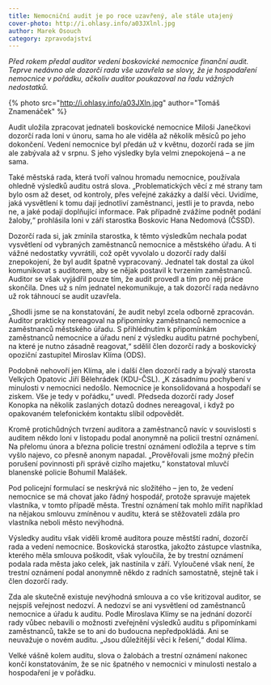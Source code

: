```yaml
---
title: Nemocniční audit je po roce uzavřený, ale stále utajený
cover-photo: http://i.ohlasy.info/a03JXlnl.jpg
author: Marek Osouch
category: zpravodajství
---
```


*Před rokem předal auditor vedení boskovické nemocnice finanční audit. Teprve nedávno ale dozorčí rada vše uzavřela se slovy, že je hospodaření nemocnice v pořádku, ačkoliv auditor poukazoval na řadu vážných nedostatků.*

{% photo src="http://i.ohlasy.info/a03JXln.jpg" author="Tomáš Znamenáček" %}

Audit uložila zpracovat jednateli boskovické nemocnice Miloši Janečkovi dozorčí rada loni v únoru, sama ho ale viděla až několik měsíců po jeho dokončení. Vedení nemocnice byl předán už v květnu, dozorčí rada se jím ale zabývala až v srpnu. S jeho výsledky byla velmi znepokojená – a ne sama.

Také městská rada, která tvoří valnou hromadu nemocnice, používala ohledně výsledků auditu ostrá slova. „Problematických věcí z mé strany tam bylo osm až deset, od kontroly, přes veřejné zakázky a další věci. Uvidíme, jaká vysvětlení k tomu dají jednotliví zaměstnanci, jestli je to pravda, nebo ne, a jaké podají doplňující informace. Pak případně zvážíme podnět podání žaloby,“ prohlásila loni v září starostka Boskovic Hana Nedomová (ČSSD).

Dozorčí rada si, jak zmínila starostka, k těmto výsledkům nechala podat vysvětlení od vybraných zaměstnanců nemocnice a městského úřadu. A ti vážné nedostatky vyvrátili, což opět vyvolalo u dozorčí rady další znepokojení, že byl audit špatně vypracovaný. Jednatel tak dostal za úkol komunikovat s auditorem, aby se nějak postavil k tvrzením zaměstnanců. Auditor se však vyjádřil pouze tím, že audit provedl a tím pro něj práce skončila. Dnes už s ním jednatel nekomunikuje, a tak dozorčí rada nedávno už rok táhnoucí se audit uzavřela.

„Shodli jsme se na konstatování, že audit nebyl zcela odborně zpracován. Auditor prakticky nereagoval na připomínky zaměstnanců nemocnice a zaměstnanců městského úřadu. S přihlédnutím k připomínkám zaměstnanců nemocnice a úřadu není z výsledku auditu patrné pochybení, na které je nutno zásadně reagovat,“ sdělil člen dozorčí rady a boskovický opoziční zastupitel Miroslav Klíma (ODS).

Podobně nehovoří jen Klíma, ale i další člen dozorčí rady a bývalý starosta Velkých Opatovic Jiří Bělehrádek (KDU-ČSL).  „K zásadnímu pochybení v minulosti v nemocnici nedošlo. Nemocnice je konsolidovaná a hospodaří se ziskem. Vše je tedy v pořádku,“ uvedl. Předseda dozorčí rady Josef Konopka na několik zaslaných dotazů dodnes nereagoval, i když po opakovaném telefonickém kontaktu slíbil odpovědět.

Kromě protichůdných tvrzení auditora a zaměstnanců navíc v souvislosti s auditem někdo loni v listopadu podal anonymně na policii trestní oznámení. Na přelomu února a března policie trestní oznámení odložila a teprve s tím vyšlo najevo, co přesně anonym napadal. „Prověřovali jsme možný přečin porušení povinnosti při správě cizího majetku,“ konstatoval mluvčí blanenské policie Bohumil Malášek.

Pod policejní formulací se neskrývá nic složitého – jen to, že vedení nemocnice se má chovat jako řádný hospodář, protože spravuje majetek vlastníka, v tomto případě města. Trestní oznámení tak mohlo mířit například na nějakou smlouvu zmíněnou v auditu, která se stěžovateli zdála pro vlastníka neboli město nevýhodná.

Výsledky auditu však viděli kromě auditora pouze městští radní, dozorčí rada a vedení nemocnice. Boskovická starostka, jakožto zástupce vlastníka, kterého měla smlouva poškodit, však vyloučila, že by trestní oznámení podala rada města jako celek, jak nastínila v září. Vyloučené však není, že trestní oznámení podal anonymně někdo z radních samostatně, stejně tak i člen dozorčí rady.

Zda ale skutečně existuje nevýhodná smlouva a co vše kritizoval auditor, se nejspíš veřejnost nedozví. A nedozví se ani vysvětlení od zaměstnanců nemocnice a úřadu k auditu. Podle Miroslava Klímy se na jednání dozorčí rady vůbec nebavili o možnosti zveřejnění výsledků auditu s připomínkami zaměstnanců, takže se to ani do budoucna nepředpokládá. Ani se neuvažuje o novém auditu. „Jsou důležitější věci k řešení,“ dodal Klíma.

Velké vášně kolem auditu, slova o žalobách a trestní oznámení nakonec končí konstatováním, že se nic špatného v nemocnici v minulosti nestalo a hospodaření je v pořádku.
